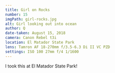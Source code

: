 ```yaml
---
title: Girl on Rocks
number: 15
imgPath: girl-rocks.jpg
alt: Girl looking out into ocean
author: Q
date-taken: August 15, 2018
camera: Canon Rebel t3i
location: El Matador State Park
lens: Tamron AF 18-270mm f/3.5-6.3 Di II VC PZD
settings: ISO 100 27mm f/4 1/1600
---
```

I took this at El Matador State Park!
